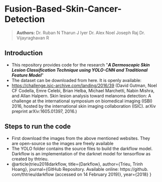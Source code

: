 # Fusion-Based-Skin-Cancer-Detection

> **Authors:** 
> Dr. Ruban N
> Tharun J Iyer
> Dr. Alex Noel Joseph Raj
> Dr. Vijayraghavan R

## Introduction
- This repository provides code for the research "_**A Dermoscopic Skin Lesion Classification Technique using YOLO-CNN and Traditional Feature Model**_"
- The dataset can be downloaded from here. It is openly available:
- https://challenge.isic-archive.com/landing/2016/39 (David Gutman, Noel CF Codella, Emre Celebi, Brian Helba, Michael Marchetti, Nabin Mishra, and Allan Halpern. Skin lesion analysis toward melanoma detection: A challenge at the international symposium on biomedical imaging (ISBI) 2016, hosted by the international skin imaging collaboration (ISIC). arXiv preprint arXiv:1605.01397, 2016.)

## Steps to run the code
- First download the images from the above mentioned websites. They are open-source so the images are freely available
- The YOLO folder contains the source files to build the darkflow model. Darkflow is an implementation of the darknet model for tensorflow as created by thtrieu.
- @article{trieu2018darkflow,
  title={Darkflow},
  author={Trieu, Trinh Hoang},
  journal={GitHub Repository. Available online: https://github. com/thtrieu/darkflow (accessed on 14 February 2019)},
  year={2018}
}
